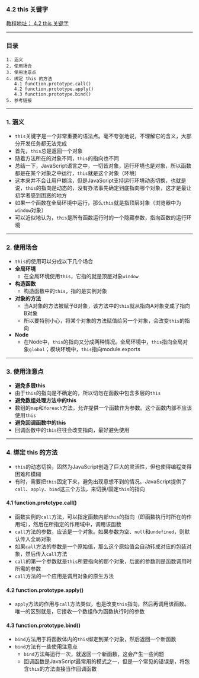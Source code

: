 ###  4.2 this 关键字
[教程地址： 4.2 this 关键字](http://javascript.ruanyifeng.com/oop/this.html)

---
### 目录
```
1. 涵义
2. 使用场合
3. 使用注意点
4. 绑定 this 的方法
   4.1 function.prototype.call()
   4.2 function.prototype.apply()
   4.3 function.prototype.bind()
5. 参考链接
```

---
### 1. 涵义
- `this`关键字是一个非常重要的语法点。毫不夸张地说，不理解它的含义，大部分开发任务都无法完成
- 首先，`this`总是返回一个对象
- 随着方法所在的对象不同，`this`的指向也不同
- 总结一下，JavaScript语言之中，一切皆对象，运行环境也是对象，所以函数都是在某个对象之中运行，`this`就是这个对象（环境）
- 这本来并不会让用户糊涂，但是JavaScript支持运行环境动态切换，也就是说，`this`的指向是动态的，没有办法事先确定到底指向哪个对象，这才是最让初学者感到困惑的地方
- 如果一个函数在全局环境中运行，那么`this`就是指顶层对象（浏览器中为`window`对象）
- 可以近似地认为，`this`是所有函数运行时的一个隐藏参数，指向函数的运行环境

---
### 2. 使用场合
- `this`的使用可以分成以下几个场合
- **全局环境**
   - 在全局环境使用`this`，它指的就是顶层对象`window`
- **构造函数**
   - 构造函数中的`this`，指的是实例对象
- **对象的方法**
  - 当A对象的方法被赋予B对象，该方法中的`this`就从指向A对象变成了指向B对象
  - 所以要特别小心，将某个对象的方法赋值给另一个对象，会改变`this`的指向
- **Node**
  - 在Node中，`this`的指向又分成两种情况。全局环境中，`this`指向全局对象`global`；模块环境中，`this`指向module.exports
  
---
### 3. 使用注意点
- **避免多层this**
- 由于`this`的指向是不确定的，所以切勿在函数中包含多层的`this`
- **避免数组处理方法中的this**
- 数组的`map`和`foreach`方法，允许提供一个函数作为参数。这个函数内部不应该使用`this`
- **避免回调函数中的this**
- 回调函数中的`this`往往会改变指向，最好避免使用

---
### 4. 绑定 this 的方法
- `this`的动态切换，固然为JavaScript创造了巨大的灵活性，但也使得编程变得困难和模糊
- 有时，需要把`this`固定下来，避免出现意想不到的情况。JavaScript提供了`call`、`apply`、`bind`这三个方法，来切换/固定`this`的指向

#### 4.1 function.prototype.call()
- 函数实例的`call`方法，可以指定函数内部`this`的指向（即函数执行时所在的作用域），然后在所指定的作用域中，调用该函数
- `call`方法的参数，应该是一个对象。如果参数为空、`null`和`undefined`，则默认传入全局对象
- 如果`call`方法的参数是一个原始值，那么这个原始值会自动转成对应的包装对象，然后传入`call`方法
- `call`的第一个参数就是`this`所要指向的那个对象，后面的参数则是函数调用时所需的参数
- `call`方法的一个应用是调用对象的原生方法

#### 4.2 function.prototype.apply()
- `apply`方法的作用与`call`方法类似，也是改变`this`指向，然后再调用该函数。唯一的区别就是，它接收一个数组作为函数执行时的参数

#### 4.3 function.prototype.bind()
- `bind`方法用于将函数体内的`this`绑定到某个对象，然后返回一个新函数
- `bind`方法有一些使用注意点
   - `bind`方法每运行一次，就返回一个新函数，这会产生一些问题
   - 回调函数是JavaScript最常用的模式之一，但是一个常见的错误是，将包含`this`的方法直接当作回调函数
